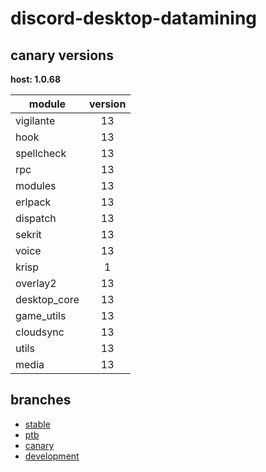# discord-desktop-datamining

## canary versions

**host: 1.0.68**

| module | version |
| ------ | :-----: |
| vigilante | 13 |
| hook | 13 |
| spellcheck | 13 |
| rpc | 13 |
| modules | 13 |
| erlpack | 13 |
| dispatch | 13 |
| sekrit | 13 |
| voice | 13 |
| krisp | 1 |
| overlay2 | 13 |
| desktop_core | 13 |
| game_utils | 13 |
| cloudsync | 13 |
| utils | 13 |
| media | 13 |

## branches

- [stable](https://github.com/OpenAsar/discord-desktop-datamining/tree/stable)
- [ptb](https://github.com/OpenAsar/discord-desktop-datamining/tree/ptb)
- [canary](https://github.com/OpenAsar/discord-desktop-datamining/tree/canary)
- [development](https://github.com/OpenAsar/discord-desktop-datamining/tree/development)